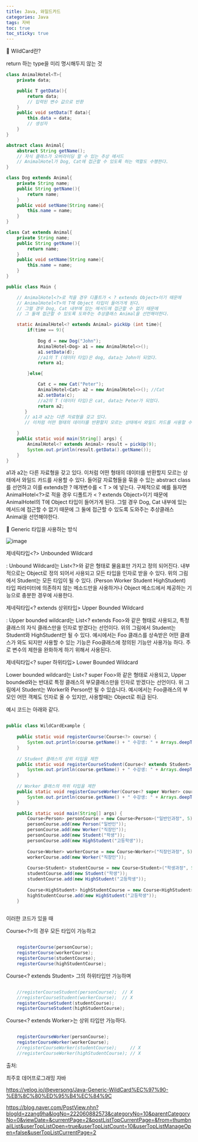 ```yaml
---
title: Java, 와일드카드
categories: Java
tags: 자바
toc: true
toc_sticky: true
---
```


📌 WildCard란?

return 하는 type을 미리 명시해두지 않는 것

```java
class AnimalHotel<T>{
    private data;

    public T getData(){
        return data;
        // 입력된 변수 값으로 반환
    }
    public void setData(T data){
        this.data = data;
        // 생성자
    }
}

abstract class Animal{
    abstract String getName();
    // 자식 클래스가 오버라이딩 할 수 있는 추상 메서드
    // AnimalHotel가 Dog, Cat에 접근할 수 있도록 하는 역할도 수행한다.
}

class Dog extends Animal{
    private String name;
    public String getName(){
        return name;
    }
    public void setName(String name){
        this.name = name;
    }   
}

class Cat extends Animal{
    private String name;
    public String getName(){
        return name;
    }
    public void setName(String name){
        this.name = name;
    }   
} 

public class Main {

    // AnimalHotel<?>로 적을 경우 디폴트가 < ? extends Object>이기 때문에
    // AnimalHotel<T>의 T에 Object 타입이 들어가게 된다.
    // 그럴 경우 Dog, Cat 내부에 있는 메서드에 접근할 수 없기 때문에
    // 그 둘에 접근할 수 있도록 도와주는 추상클래스 Animal을 선언해야한다. 

    static AnimalHotel<? extends Animal> pickUp (int time){
        if(time == 9){
            
            Dog d = new Dog("John");
            AnimalHotel<Dog> a1 = new AnimalHotel<>();
            a1.setData(d);
            //a1의 T (데이터 타입)은 dog, data는 John이 되었다. 
            return a1;

        }else{

            Cat c = new Cat("Peter");
            AnimalHotel<Cat> a2 = new AnimalHotel<>(); //Cat
            a2.setData(c);
            //a2의 T (데이터 타입)은 cat, data는 Peter가 되었다.
            return a2;
       }
       // a1과 a2는 다른 자료형을 갖고 있다. 
       // 이처럼 어떤 형태의 데이터를 반환할지 모르는 상태에서 와일드 카드를 사용할 수 있다. 

    }
    public static void main(String[] args) {
        AnimalHotel<? extends Animal> result = pickUp(9);
        System.out.println(result.getData().getName());
    }
}

```

a1과 a2는 다른 자료형을 갖고 있다. 이처럼 어떤 형태의 데이터를 반환할지 모르는 상태에서 와일드 카드를 사용할 수 있다. 들어갈 자료형들을 묶을 수 있는 abstract class를 선언하고 이를 extends한 ? 매개변수를 < T > 에 넣는다. 구체적으로 예를 들자면 AnimalHotel<?>로 적을 경우 디폴트가 < ? extends Object>이기 때문에 AnimalHotel<T>의 T에 Object 타입이 들어가게 된다. 그럴 경우 Dog, Cat 내부에 있는 메서드에 접근할 수 없기 때문에 그 둘에 접근할 수 있도록 도와주는 추상클래스 Animal을 선언해야한다. 

📌 Generic 타입을 사용하는 방식

![image](https://user-images.githubusercontent.com/96677719/150912913-e6ed1596-629c-41e0-8f1c-5410c7a4de9f.png)

제네릭타입<?> Unbounded Wildcard

: Unbound Wildcard는 List<?>와 같은 형태로 물음표만 가지고 정의 되어진다. 내부적으로는 Object로 정의 되어서 사용되고 모든 타입을 인자로 받을 수 있다. 위의 그림에서 Student는 모든 타입이 될 수 있다. (Person Worker Student HighStudent) 타입 파라미터에 의존하지 않는 메소드만을 사용하거나 Object 메소드에서 제공하는 기능으로 충분한 경우에 사용한다. 

제네릭타입<? extends 상위타입> Upper Bounded Wildcard

: Upper bounded wildcard는 List<? extends Foo>와 같은 형태로 사용되고, 특정 클래스의 자식 클래스만을 인자로 받겠다는 선언이다. 위의 그림에서 Student는 Student와 HighStudent만 될 수 있다. 예시에서는 Foo 클래스를 상속받은 어떤 클래스가 와도 되지만 사용할 수 있는 기능은 Foo클래스에 정의된 기능만 사용가능 하다. 주로 변수의 제한을 완화하게 하기 위해서 사용된다. 


제네릭타입<? super 하위타입> Lower Bounded Wildcard

Lower bounded wildcard는 List<? super Foo>와 같은 형태로 사용되고, Upper bounded와는 반대로 특정 클래스의 부모클래스만을 인자로 받겠다는 선언이다. 위 그림에서 Student는  Worker와 Person만 될 수 있습니다. 예시에서는 Foo클래스의 부모인 어떤 객체도 인자로 올 수 있지만, 사용할때는 Object로 취급 된다.

예시 코드는 아래와 같다.

```java

public class WildCardExample {
	
	public static void registerCourse(Course<?> course) {
		System.out.println(course.getName() + " 수강생: " + Arrays.deepToString(course.getStudents()));
	}
	
	// Student 클래스의 상위 타입을 제한
	public static void registerCourseStudent(Course<? extends Student> course) {
		System.out.println(course.getName() + " 수강생: " + Arrays.deepToString(course.getStudents()));
	}
	
	// Worker 클래스의 하위 타입을 제한
	public static void registerCourseWorker(Course<? super Worker> course) {
		System.out.println(course.getName() + " 수강생: " + Arrays.deepToString(course.getStudents()));
	}

    public static void main(String[] args) {
		Course<Person> personCourse = new Course<Person>("일반인과정", 5);
		personCourse.add(new Person("일반인"));
		personCourse.add(new Worker("직장인"));
		personCourse.add(new Student("학생"));
		personCourse.add(new HighStudent("고등학생"));
		
		Course<Worker> workerCourse = new Course<Worker>("직장인과정", 5);
		workerCourse.add(new Worker("직장인"));
		
		Course<Student> studentCourse = new Course<Student>("학생과정", 5);
		studentCourse.add(new Student("학생"));
		studentCourse.add(new HighStudent("고등학생"));
		
		Course<HighStudent> highStudentCourse = new Course<HighStudent>("고등학생과정", 5);
		highStudentCourse.add(new HighStudent("고등학생"));
    }
	

```

이러한 코드가 있을 때 

Course<?>의 경우 모든 타입이 가능하고
```java

    registerCourse(personCourse);
    registerCourse(workerCourse);
    registerCourse(studentCourse);
    registerCourse(highStudentCourse);

```
Course<? extends Student> 그의 하위타입만 가능하며
```java

    //registerCourseStudent(personCourse);	// X
    //registerCourseStudent(workerCourse);	// X
    registerCourseStudent(studentCourse);
    registerCourseStudent(highStudentCourse);

```

Course<? extends Worker>는 상위 타입만 가능하다. 
```java

    registerCourseWorker(personCourse);
    registerCourseWorker(workerCourse);
    //registerCourseWorker(studentCourse);     // X
    //registerCourseWorker(highStudentCourse); // X

```

출처:

최주호 데어프로그래밍 자바

https://velog.io/@eversong/Java-Generic-WildCard%EC%97%90-%EB%8C%80%ED%95%B4%EC%84%9C

https://blog.naver.com/PostView.nhn?blogId=zzang9ha&logNo=222060882573&categoryNo=10&parentCategoryNo=0&viewDate=&currentPage=2&postListTopCurrentPage=&from=thumbnailList&userTopListOpen=true&userTopListCount=10&userTopListManageOpen=false&userTopListCurrentPage=2